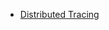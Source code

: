 

* [Distributed Tracing](https://medium.com/@copyconstruct/distributed-tracing-weve-been-doing-it-wrong-39fc92a857df)
